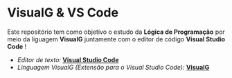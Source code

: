 # VisualG & VS Code
 Este repositório tem como objetivo o estudo da **Lógica de Programação** por meio da liguagem **VisualG** juntamente com o editor de código **Visual Studio Code** !

* _Editor de texto:_ [**Visual Studio Code**](https://code.visualstudio.com)
* _Linguagem VisualG (Extensão para o Visual Studio Code):_ [**VisualG**](https://marketplace.visualstudio.com/items?itemName=designliquido.designliquido-vscode)

